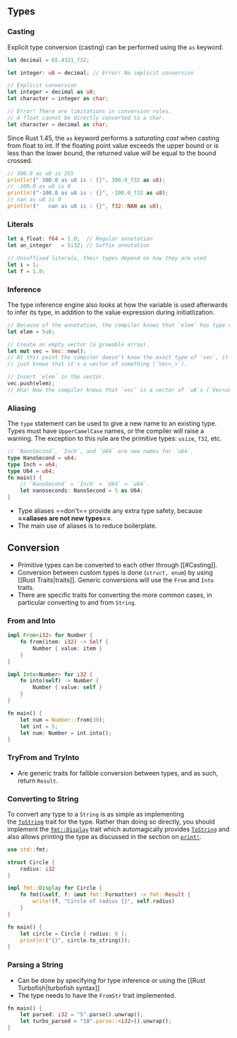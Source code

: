 ## Types
### Casting
Explicit type conversion (casting) can be performed using the `as` keyword.
```rust
let decimal = 65.4321_f32;

let integer: u8 = decimal; // Error! No implicit conversion

// Explicit conversion
let integer = decimal as u8;
let character = integer as char;

// Error! There are limitations in conversion rules.
// A float cannot be directly converted to a char.
let character = decimal as char;
```
Since Rust 1.45, the `as` keyword performs a *saturating cast* when casting from float to int. If the floating point value exceeds the upper bound or is less than the lower bound, the returned value will be equal to the bound crossed.
```rust
// 300.0 as u8 is 255
println!(" 300.0 as u8 is : {}", 300.0_f32 as u8);
// -100.0 as u8 is 0
println!("-100.0 as u8 is : {}", -100.0_f32 as u8);
// nan as u8 is 0
println!("   nan as u8 is : {}", f32::NAN as u8);
```
### Literals
```rust
let a_float: f64 = 1.0;  // Regular annotation
let an_integer   = 5i32; // Suffix annotation

// Unsuffixed literals, their types depend on how they are used
let i = 1;
let f = 1.0;
```
### Inference
The type inference engine also looks at how the variable is used afterwards to infer its type, in addition to the value expression during initiatlization.
```rust
// Because of the annotation, the compiler knows that `elem` has type u8.
let elem = 5u8;

// Create an empty vector (a growable array).
let mut vec = Vec::new();
// At this point the compiler doesn't know the exact type of `vec`, it
// just knows that it's a vector of something (`Vec<_>`).

// Insert `elem` in the vector.
vec.push(elem);
// Aha! Now the compiler knows that `vec` is a vector of `u8`s (`Vec<u8>`)
```
### Aliasing
The `type` statement can be used to give a new name to an existing type. Types must have `UpperCamelCase` names, or the compiler will raise a warning. The exception to this rule are the primitive types: `usize`, `f32`, etc.
```rust
// `NanoSecond`, `Inch`, and `U64` are new names for `u64`.
type NanoSecond = u64;
type Inch = u64;
type U64 = u64;
fn main() {
    // `NanoSecond` = `Inch` = `U64` = `u64`.
    let nanoseconds: NanoSecond = 5 as U64;
}
```
- Type aliases ==don't== provide any extra type safety, because **==aliases are not new types==**.
- The main use of aliases is to reduce boilerplate.

## Conversion
- Primitive types can be converted to each other through [[#Casting]].
- Conversion between custom types is done (`struct, enum`) by using [[Rust Traits|traits]]. Generic conversions will use the `From` and `Into` traits.  
- There are specific traits for converting the more common cases, in particular converting to and from `String`.

### From and Into
```rust
impl From<i32> for Number {
    fn from(item: i32) -> Self {
        Number { value: item }
    }
}

impl Into<Number> for i32 {
    fn into(self) -> Number {
        Number { value: self }
    }
}

fn main() {
    let num = Number::from(30);
    let int = 5;
    let num: Number = int.into();
}
```

### TryFrom and TryInto
- Are generic traits for fallible conversion between types, and as such, return `Result`. 

### Converting to String
To convert any type to a `String` is as simple as implementing the [`ToString`](https://doc.rust-lang.org/std/string/trait.ToString.html) trait for the type. Rather than doing so directly, you should implement the [`fmt::Display`](https://doc.rust-lang.org/std/fmt/trait.Display.html) trait which automagically provides [`ToString`](https://doc.rust-lang.org/std/string/trait.ToString.html) and also allows printing the type as discussed in the section on [`print!`](https://doc.rust-lang.org/stable/rust-by-example/hello/print.html).
```rust
use std::fmt;

struct Circle {
    radius: i32
}

impl fmt::Display for Circle {
    fn fmt(&self, f: &mut fmt::Formatter) -> fmt::Result {
        write!(f, "Circle of radius {}", self.radius)
    }
}

fn main() {
    let circle = Circle { radius: 6 };
    println!("{}", circle.to_string());
}
```

### Parsing a String
- Can be done by specifying for type inference or using the [[Rust Turbofish|turbofish syntax]]
- The type needs to have the `FromStr` trait implemented.
```rust
fn main() {
    let parsed: i32 = "5".parse().unwrap();
    let turbo_parsed = "10".parse::<i32>().unwrap();
}
```